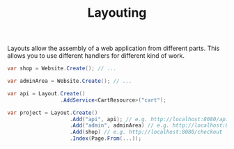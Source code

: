 ﻿---
title: Layouting
cascade:
  type: docs
---

Layouts allow the assembly of a web application from different parts. This
allows you to use different handlers for different kind of work.

```csharp
var shop = Website.Create(); // ...

var adminArea = Website.Create(); // ...

var api = Layout.Create()
                 .AddService<CartResource>("cart");

var project = Layout.Create()
                    .Add("api", api); // e.g. http://localhost:8080/api/cart/items
                    .Add("admin", adminArea) // e.g. http://localhost:8080/admin/users
                    .Add(shop) // e.g. http://localhost:8080/checkout
                    .Index(Page.From(...));
```
